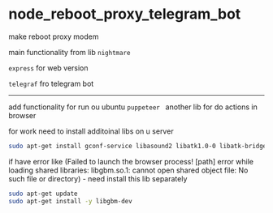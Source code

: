 # node_reboot_proxy_telegram_bot


make reboot proxy modem

main functionality from lib ```nightmare``` 


```express``` for web version

```telegraf``` fro telegram bot 

---

add functionality for run ou ubuntu
```puppeteer ``` another lib for do actions in browser

for work need to install additoinal libs on u server

```bash
sudo apt-get install gconf-service libasound2 libatk1.0-0 libatk-bridge2.0-0 libc6 libcairo2 libcups2 libdbus-1-3 libexpat1 libfontconfig1 libgcc1 libgconf-2-4 libgdk-pixbuf2.0-0 libglib2.0-0 libgtk-3-0 libnspr4 libpango-1.0-0 libpangocairo-1.0-0 libstdc++6 libx11-6 libx11-xcb1 libxcb1 libxcomposite1 libxcursor1 libxdamage1 libxext6 libxfixes3 libxi6 libxrandr2 libxrender1 libxss1 libxtst6 ca-certificates fonts-liberation libappindicator1 libnss3 lsb-release xdg-utils wget
```
if have error like (Failed to launch the browser process! [path] error while loading shared libraries: libgbm.so.1: cannot open shared object file: No such file or directory) - need install this lib separately
```bash
sudo apt-get update
sudo apt-get install -y libgbm-dev
```